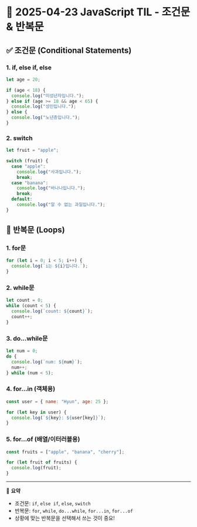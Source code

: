 # 📆 2025-04-23 JavaScript TIL - 조건문 & 반복문

## ✅ 조건문 (Conditional Statements)

### 1. if, else if, else

```js
let age = 20;

if (age < 18) {
  console.log("미성년자입니다.");
} else if (age >= 18 && age < 65) {
  console.log("성인입니다.");
} else {
  console.log("노년층입니다.");
}
```

### 2. switch

```js
let fruit = "apple";

switch (fruit) {
  case "apple":
    console.log("사과입니다.");
    break;
  case "banana":
    console.log("바나나입니다.");
    break;
  default:
    console.log("알 수 없는 과일입니다.");
}
```

## 🔁 반복문 (Loops)

### 1. for문

```js
for (let i = 0; i < 5; i++) {
  console.log(`i는 ${i}입니다.`);
}
```

### 2. while문

```js
let count = 0;
while (count < 5) {
  console.log(`count: ${count}`);
  count++;
}
```

### 3. do...while문

```js
let num = 0;
do {
  console.log(`num: ${num}`);
  num++;
} while (num < 5);
```

### 4. for...in (객체용)

```js
const user = { name: "Hyun", age: 25 };

for (let key in user) {
  console.log(`${key}: ${user[key]}`);
}
```

### 5. for...of (배열/이터러블용)

```js
const fruits = ["apple", "banana", "cherry"];

for (let fruit of fruits) {
  console.log(fruit);
}
```

---

📌 **요약**
- 조건문: `if`, `else if`, `else`, `switch`
- 반복문: `for`, `while`, `do...while`, `for...in`, `for...of`
- 상황에 맞는 반복문을 선택해서 쓰는 것이 중요!

